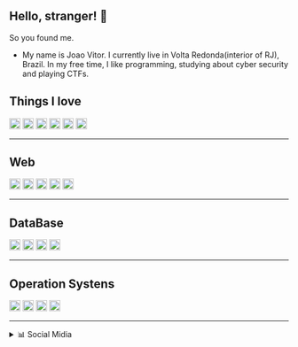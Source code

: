 ## Hello, stranger! 👋

So you found me.

- My name is Joao Vitor. I currently live in Volta Redonda(interior of RJ), Brazil. In my free time, I like programming, studying about cyber security and playing CTFs.

## Things I love


<code><img height="20" src="https://img.shields.io/badge/-Assembly%20(Intel%2FAMD)-red" title="Assembly (Intel/AMD)"></code>
<code><img height="20" src="https://img.shields.io/badge/-C-blue" title="C"></code>
<code><img height="20" src="https://img.shields.io/badge/-C%2B%2B-blueviolet" title="C++"></code>
<code><img height="20" src="https://img.shields.io/badge/-C%23-yellowgreen" title="C#"></code>
<code><img height="20" src="https://img.shields.io/badge/-Python-yellow" title="Python"></code>
<code><img height="20" src="https://img.shields.io/badge/-Visual%20Basic-blue" title="Visual Basic"></code>

****
## Web

<code><img height="20" src="https://img.shields.io/badge/-PHP-blue" title="PHP"></code>
<code><img height="20" src="https://img.shields.io/badge/-CSS-lightgrey" title="CSS"></code>
<code><img height="20" src="https://img.shields.io/badge/-HTML-green" title="HTML/XHTML"></code>
<code><img height="20" src="https://img.shields.io/badge/-NodeJS-yellowgreen" title="NodeJS"></code>
<code><img height="20" src="https://img.shields.io/badge/-JavaScript-yellow" title="JavaScript"></code>

****

## DataBase

<code><img height="20" src="https://img.shields.io/badge/-MySQL-9cf" title="MySQL"></code>
<code><img height="20" src="https://img.shields.io/badge/-Oracle-red" title="Oracle"></code>
<code><img height="20" src="https://img.shields.io/badge/-PostgreSQL-blue" title="PostgreSQL"></code>
<code><img height="20" src="https://img.shields.io/badge/-SQL%20Serve-brightgreen" title="SQL Server"></code>

****

## Operation Systens

<code><img height="20" src="https://img.shields.io/badge/-Android-green" title="Android"></code>
<code><img height="20" src="https://img.shields.io/badge/-Linux-orange" title="Linux"></code>
<code><img height="20" src="https://img.shields.io/badge/-MacOS-blue" title="MacOS"></code>
<code><img height="20" src="https://img.shields.io/badge/-Windows-blueviolet" title="Windows"></code>


********
  
<details>
  <summary>📊 Social Midia</summary>

  <img src="https://img.shields.io/twitch/status/vittz0r?style=social" alt="Joel's Stats" /> 
  <br>
  <img src="https://img.shields.io/twitter/url?style=social&url=https%3A%2F%2Ftwitter.com%2Fvithor97">

</details>
